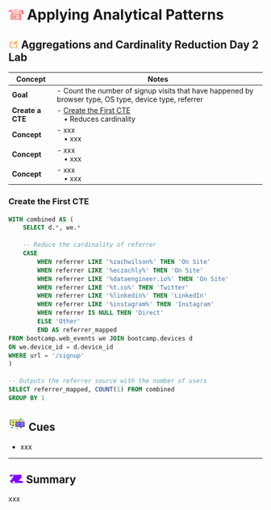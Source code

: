 # <img src="../books.svg" alt="Stack of red books with a graduation cap on top, symbolizing education and achievement, set against a plain background" width="30" height="20" /> Applying Analytical Patterns

## <img src="../notes.svg" alt="Orange pencil lying diagonally on a white sheet of paper, representing note taking and documentation, with a clean and organized appearance" width="20" height="15" /> Aggregations and Cardinality Reduction Day 2 Lab

| Concept                | Notes            |
|---------------------|------------------|
| **Goal**  | - Count the number of signup visits that have happened by browser type, OS type, device type, referrer |
| **Create a CTE**  | - [Create the First CTE](#create-the-first-cte) <br> &emsp;• Reduces cardinality |
| **Concept**  | - xxx <br> &emsp;• xxx |
| **Concept**  | - xxx <br> &emsp;• xxx |
| **Concept**  | - xxx <br> &emsp;• xxx |

### Create the First CTE

```sql
WITH combined AS (
    SELECT d.*, we.*

    -- Reduce the cardinality of referrer
    CASE 
        WHEN referrer LIKE '%zachwilson%' THEN 'On Site'
        WHEN referrer LIKE '%eczachly%' THEN 'On Site'
        WHEN referrer LIKE '%dataengineer.io%' THEN 'On Site'
        WHEN referrer LIKE '%t.co%' THEN 'Twitter'
        WHEN referrer LIKE '%linkedin%' THEN 'LinkedIn'
        WHEN referrer LIKE '%instagram%' THEN 'Instagram'
        WHEN referrer IS NULL THEN 'Direct'
        ELSE 'Other'
        END AS referrer_mapped
FROM bootcamp.web_events we JOIN bootcamp.devices d
ON we.device_id = d.device_id
WHERE url = '/signup'
)

-- Outputs the referrer source with the number of users 
SELECT referrer_mapped, COUNT(1) FROM combined
GROUP BY 1
```

## <img src="../question-and-answer.svg" alt="Two speech bubbles, one with a large letter Q and the other with a large letter A, representing a question and answer exchange in a friendly and approachable style" width="35" height="28" /> Cues

- xxx

---

## <img src="../summary.svg" alt="Rolled parchment scroll with visible lines, symbolizing a summary or conclusion, placed on a neutral background" width="30" height="18" /> Summary

xxx